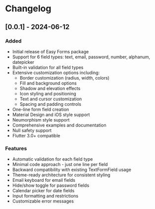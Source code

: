 # Changelog

## [0.0.1] - 2024-06-12

### Added

- Initial release of Easy Forms package
- Support for 6 field types: text, email, password, number, alphanum, datepicker
- Built-in validation for all field types
- Extensive customization options including:
  - Border customization (radius, width, colors)
  - Fill and background options
  - Shadow and elevation effects
  - Icon styling and positioning
  - Text and cursor customization
  - Spacing and padding controls
- One-line form field creation
- Material Design and iOS style support
- Neumorphism style support
- Comprehensive examples and documentation
- Null safety support
- Flutter 3.0+ compatible

### Features

- Automatic validation for each field type
- Minimal code approach - just one line per field
- Backward compatibility with existing TextFormField usage
- Theme-ready architecture for consistent styling
- Email keyboard for email fields
- Hide/show toggle for password fields
- Calendar picker for date fields
- Input formatting and restrictions
- Customizable error messages
